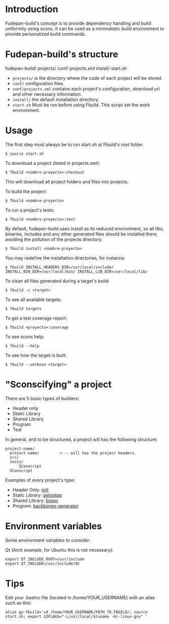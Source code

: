 # Introduction

Fudepan-build's concept is to provide dependency handling and build uniformity using scons. It can be used as a minimalistic build environment to provide personalized build commands. 

# Fudepan-build's structure


  fudepan-build/
        projects/
        conf/
          projects.xml
        install/
        start.sh


* `projects/` is the directory where the code of each project will be stored. 
* `conf/` configuration files.
* `conf/projects.xml` contains each project's configuration, download url and other necessary information.
* `install/` the default installation directory.
* `start.sh` Must be run before using Fbuild. This script set the work environment.

# Usage

The first step must always be to run start.sh at Fbuild's root folder. 

    $ source start.sh

To download a project (listed in projects.xml):

    $ fbuild <nombre-proyecto>:checkout

This will download all project folders and files into projects.

To build the project:

    $ fbuild <nombre-proyecto> 

To run a project's tests:

    $ fbuild <nombre-proyecto>:test 

By default, fudepan-build uses install as its reduced environment, so all libs, binaries, includes and any other generated files should be installed there, avoiding the pollution of the projects directory.

    $ fbuild install <nombre-proyecto> 

You may redefine the installation directories, for instance:

    $ fbuild INSTALL_HEADERS_DIR=/usr/local/include/ INSTALL_BIN_DIR=/usr/local/bin/ INSTALL_LIB_DIR=/usr/local/lib/ 

To clean all files generated during a target's build:

    $ fbuild -c <target>

To see all available targets:

    $ fbuild targets

To get a test coverage report:

    $ fbuild <proyecto>:coverage

To see scons help:

    $ fbuild --help

To see how the target is built:

    $ fbuild --verbose <target>

# "Sconscifying" a project

There are 5 basic types of builders:

* Header only
* Static Library
* Shared Library
* Program
* Test

In general, and to be structured, a project will has the following structure:

    project-name/
      project-name/         <--- will has the project headers.
      src/
      tests/
          SConscript
      SConscript

Examples of every project's type:

* Header Only: [mili](http://code.google.com/p/mili/)
* Static Library: [getoptpp](http://code.google.com/p/getoptpp/)
* Shared Library: [biopp](http://code.google.com/p/biopp/)
* Program: [backbones-generator](http://code.google.com/p/backbones-generator/)

# Environment variables

Some environment variables to consider:

Qt (Arch example, for Ubuntu this is not necessary):

    export QT_INCLUDE_ROOT=/usr/include
    export QT_INCLUDE=/usr/include/Qt

# Tips

Edit your .bashrc file (located in /home/YOUR_USERNAME) with an alias such as this:

    alias go-fbuild='cd /home/YOUR_USERNAME/PATH_TO_FBUILD/; source start.sh; export LDFLAGS="-L/usr/local/$(uname -m)-linux-gnu" '
